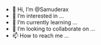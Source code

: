 - 👋 Hi, I’m @Samuderax
- 👀 I’m interested in ...
- 🌱 I’m currently learning ...
- 💞️ I’m looking to collaborate on ...
- 📫 How to reach me ...

<!---
Samuderax/Samuderax is a ✨ special ✨ repository because its `README.md` (this file) appears on your GitHub profile.
You can click the Preview link to take a look at your changes.
--->
